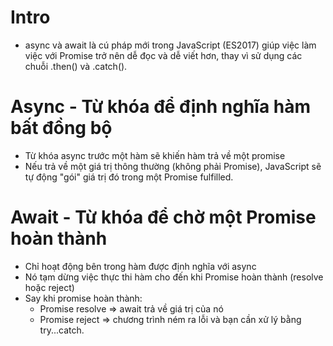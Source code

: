# Intro
- async và await là cú pháp mới trong JavaScript (ES2017) giúp việc làm việc với Promise trở nên dễ đọc và dễ viết hơn, thay vì sử dụng các chuỗi .then() và .catch().

# Async - Từ khóa để định nghĩa hàm bất đồng bộ
- Từ khóa async trước một hàm sẽ khiến hàm trả về một promise
- Nếu trả về một giá trị thông thường (không phải Promise), JavaScript sẽ tự động "gói" giá trị đó trong một Promise fulfilled.

# Await - Từ khóa để chờ một Promise hoàn thành
- Chỉ hoạt động bên trong hàm được định nghĩa với async
- Nó tạm dừng việc thực thi hàm cho đến khi Promise hoàn thành (resolve hoặc reject)
- Say khi promise hoàn thành:
    + Promise resolve => await trả về giá trị của nó
    + Promise reject => chương trình ném ra lỗi và bạn cần xử lý bằng try...catch.